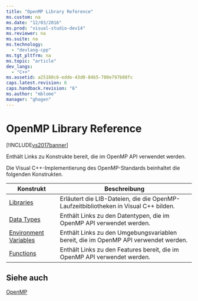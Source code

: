 ```yaml
---
title: "OpenMP Library Reference"
ms.custom: na
ms.date: "12/03/2016"
ms.prod: "visual-studio-dev14"
ms.reviewer: na
ms.suite: na
ms.technology: 
  - "devlang-cpp"
ms.tgt_pltfrm: na
ms.topic: "article"
dev_langs: 
  - "C++"
ms.assetid: a25188c6-edde-43d0-84b5-780e797b08fc
caps.latest.revision: 6
caps.handback.revision: "6"
ms.author: "mblome"
manager: "ghogen"
---
```

# OpenMP Library Reference
[!INCLUDE[vs2017banner](../../../assembler/inline/includes/vs2017banner.md)]

Enthält Links zu Konstrukte bereit, die im OpenMP API verwendet werden.  
  
 Die Visual C\+\+\-Implementierung des OpenMP\-Standards beinhaltet die folgenden Konstrukten.  
  
|Konstrukt|Beschreibung|  
|---------------|------------------|  
|[Libraries](../../../parallel/openmp/reference/openmp-libraries.md)|Erläutert die LIB\-Dateien, die die OpenMP\-Laufzeitbibliotheken in Visual C\+\+ bilden.|  
|[Data Types](../../../parallel/openmp/reference/openmp-data-types.md)|Enthält Links zu den Datentypen, die im OpenMP API verwendet werden.|  
|[Environment Variables](../../../parallel/openmp/reference/openmp-environment-variables.md)|Enthält Links zu den Umgebungsvariablen bereit, die im OpenMP API verwendet werden.|  
|[Functions](../../../parallel/openmp/reference/openmp-functions.md)|Enthält Links zu den Features bereit, die im OpenMP API verwendet werden.|  
  
## Siehe auch  
 [OpenMP](../../../parallel/openmp/openmp-in-visual-cpp.md)